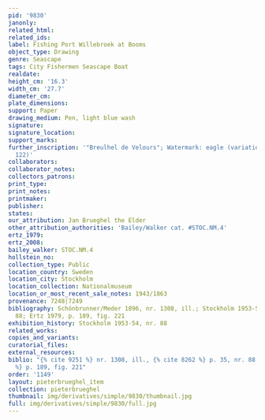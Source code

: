 ```yaml
---
pid: '9830'
janonly: 
related_html: 
related_ids: 
label: Fishing Port Willebroek at Booms
object_type: Drawing
genre: Seascape
tags: City Fishermen Seascape Boat
realdate: 
height_cm: '16.3'
width_cm: '27.7'
diameter_cm: 
plate_dimensions: 
support: Paper
drawing_medium: Pen, light blue wash
signature: 
signature_location: 
support_marks: 
further_inscription: '"Breulhel de Velours"; Watermark: eagle (variation of Briquet
  122)'
collaborators: 
collaborator_notes: 
collectors_patrons: 
print_type: 
print_notes: 
printmaker: 
publisher: 
states: 
our_attribution: Jan Brueghel the Elder
other_attribution_authorities: 'Bailey/Walker cat. #STOC.NM.4'
ertz_1979: 
ertz_2008: 
bailey_walker: STOC.NM.4
hollstein_no: 
collection_type: Public
location_country: Sweden
location_city: Stockholm
location_collection: Nationalmuseum
location_or_most_recent_sale_notes: 1943/1863
provenance: 7248|7249
bibliography: Schönbrunner/Meder 1896, nr. 1308, ill.; Stockholm 1953-54, p. 35, nr.
  88; Ertz 1979, p. 189, fig. 221
exhibition_history: Stockholm 1953-54, nr. 88
related_works: 
copies_and_variants: 
curatorial_files: 
external_resources: 
biblio: "{% cite 9251 %} nr. 1308, ill., {% cite 8262 %} p. 35, nr. 88, {% cite 9004
  %} p. 189, fig. 221"
order: '1149'
layout: pieterbrueghel_item
collection: pieterbrueghel
thumbnail: img/derivatives/simple/9830/thumbnail.jpg
full: img/derivatives/simple/9830/full.jpg
---
```

